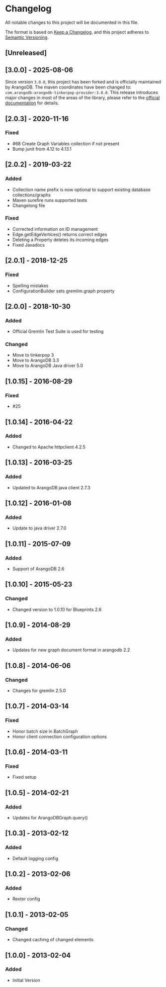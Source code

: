 # Changelog
All notable changes to this project will be documented in this file.

The format is based on [Keep a Changelog](https://keepachangelog.com/en/1.0.0/),
and this project adheres to [Semantic Versioning](https://semver.org/spec/v2.0.0.html).

## [Unreleased]

## [3.0.0] - 2025-08-06

Since version `3.0.0`, this project has been forked and is officially maintained by ArangoDB.
The maven coordinates have been changed to: `com.arangodb:arangodb-tinkerpop-provider:3.0.0`.
This release introduces major changes in most of the areas of the library, please refer to the 
[official documentation](https://github.com/arangodb/arangodb-tinkerpop-provider) for details.

## [2.0.3] - 2020-11-16

### Fixed
- #68 Create Graph Variables collection if not present
- Bump junit from 4.12 to 4.13.1 

## [2.0.2] - 2019-03-22

### Added
 - Collection name prefix is now optional to support existing database collections/graphs
 - Maven surefire runs supported tests
 - Changelong file

### Fixed
 - Corrected information on ID management
 - Edge.getEdgeVertices() returns correct edges
 - Deleting a Property deletes its incoming edges
 - Fixed Javadocs

## [2.0.1] - 2018-12-25
### Fixed
 - Spelling mistakes
 - ConfigurationBuilder sets gremlim.graph property

## [2.0.0] - 2018-10-30
### Added
 - Official Gremlin Test Suite is used for testing
### Changed
 - Move to tinkerpop 3
 - Move to ArangoDB 3.3
 - Move to ArangoDB Java driver 5.0

## [1.0.15] - 2016-08-29
### Fixed
 - #25

## [1.0.14] - 2016-04-22
### Added
 - Changed to Apache httpclient 4.2.5

## [1.0.13] - 2016-03-25
### Added
 - Updated to ArangoDB java client 2.7.3

## [1.0.12] - 2016-01-08
### Added
 - Update to java driver 2.7.0

## [1.0.11] - 2015-07-09
### Added
 - Support of ArangoDB 2.6

## [1.0.10] - 2015-05-23
### Changed
 - Changed version to 1.0.10 for Blueprints 2.6

## [1.0.9] - 2014-08-29
### Added
 - Updates for new graph document format in arangodb 2.2

## [1.0.8] - 2014-06-06
### Changed
 - Changes for gremlin 2.5.0

## [1.0.7] - 2014-03-14
### Fixed
 - Honor batch size in BatchGraph
 - Honor client connection configuration options

## [1.0.6] - 2014-03-11
### Fixed
 - Fixed setup

## [1.0.5] - 2014-02-21
### Added
 - Updates for ArangoDBGraph.query()

## [1.0.3] - 2013-02-12
### Added
 - Default logging config

## [1.0.2] - 2013-02-06
### Added
 - Rexter config

## [1.0.1] - 2013-02-05
### Changed
 - Changed caching of changed elements

## [1.0.0] - 2013-02-04
### Added
 - Initial Version